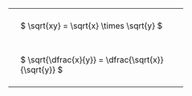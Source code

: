 ---
---

#  
<br>
<style type="text/css">
#T_0e450 th.col_heading {
  text-align: left;
  font-size: 1em;
}
#T_0e450 td {
  text-align: left;
  font-size: 1em;
  padding: 1.5em;
}
#T_0e450_row0_col0, #T_0e450_row1_col0 {
  width: 300px;
  white-space: pre-wrap;
}
</style>
<table id="T_0e450">
  <thead>
  </thead>
  <tbody>
    <tr>
      <td id="T_0e450_row0_col0" class="data row0 col0" >$ \sqrt{xy} = \sqrt{x} \times \sqrt{y} $</td>
    </tr>
    <tr>
      <td id="T_0e450_row1_col0" class="data row1 col0" >$ \sqrt{\dfrac{x}{y}} = \dfrac{\sqrt{x}}{\sqrt{y}} $</td>
    </tr>
  </tbody>
</table>
